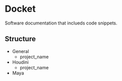 # Docket

Software documentation that inclueds code snippets.

## Structure

- General
	- project_name
- Houdini
	- project_name
- Maya